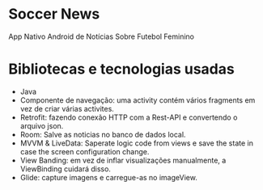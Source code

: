 # Soccer  News
App Nativo Android de Notícias Sobre Futebol Feminino


# Bibliotecas e tecnologias usadas
* Java
* Componente de navegação: uma activity contém vários fragments em vez de criar várias activites.
* Retrofit: fazendo conexão HTTP com a Rest-API e convertendo o arquivo json.
* Room: Salve as noticias no banco de dados local.
* MVVM & LiveData: Saperate logic code from views e save the state in case the screen configuration change.
* View Banding: em vez de inflar visualizações manualmente, a ViewBinding cuidará disso.
* Glide: capture imagens e carregue-as no imageView.
